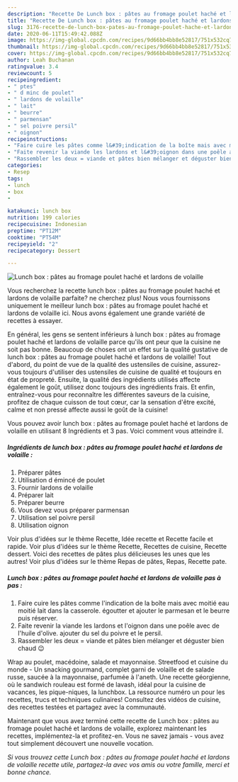 ```yaml
---
description: "Recette De Lunch box : pâtes au fromage poulet haché et lardons de volaille"
title: "Recette De Lunch box : pâtes au fromage poulet haché et lardons de volaille"
slug: 3176-recette-de-lunch-box-pates-au-fromage-poulet-hache-et-lardons-de-volaille
date: 2020-06-11T15:49:42.088Z
image: https://img-global.cpcdn.com/recipes/9d66bb4bb8e52817/751x532cq70/lunch-box-pates-au-fromage-poulet-hache-et-lardons-de-volaille-photo-principale-de-la-recette.jpg
thumbnail: https://img-global.cpcdn.com/recipes/9d66bb4bb8e52817/751x532cq70/lunch-box-pates-au-fromage-poulet-hache-et-lardons-de-volaille-photo-principale-de-la-recette.jpg
cover: https://img-global.cpcdn.com/recipes/9d66bb4bb8e52817/751x532cq70/lunch-box-pates-au-fromage-poulet-hache-et-lardons-de-volaille-photo-principale-de-la-recette.jpg
author: Leah Buchanan
ratingvalue: 3.4
reviewcount: 5
recipeingredient:
- " ptes"
- " d minc de poulet"
- " lardons de volaille"
- " lait"
- " beurre"
- " parmensan"
- " sel poivre persil"
- " oignon"
recipeinstructions:
- "Faire cuire les pâtes comme l&#39;indication de la boîte mais avec moitié eau moitié lait dans la casserole. égoutter et ajouter le parmesan et le beurre puis réserver."
- "Faite revenir la viande les lardons et l&#39;oignon dans une poêle avec de l&#39;huile d&#39;olive. ajouter du sel du poivre et le persil."
- "Rassembler les deux = viande et pâtes bien mélanger et déguster bien chaud 😉"
categories:
- Resep
tags:
- lunch
- box
- 

katakunci: lunch box  
nutrition: 199 calories
recipecuisine: Indonesian
preptime: "PT12M"
cooktime: "PT54M"
recipeyield: "2"
recipecategory: Dessert

---
```



![Lunch box : pâtes au fromage poulet haché et lardons de volaille](https://img-global.cpcdn.com/recipes/9d66bb4bb8e52817/751x532cq70/lunch-box-pates-au-fromage-poulet-hache-et-lardons-de-volaille-photo-principale-de-la-recette.jpg)

Vous recherchez la recette lunch box : pâtes au fromage poulet haché et lardons de volaille parfaite? ne cherchez plus! Nous vous fournissons uniquement le meilleur lunch box : pâtes au fromage poulet haché et lardons de volaille ici. Nous avons également une grande variété de recettes à essayer.

En général, les gens se sentent inférieurs à lunch box : pâtes au fromage poulet haché et lardons de volaille parce qu'ils ont peur que la cuisine ne soit pas bonne. Beaucoup de choses ont un effet sur la qualité gustative de lunch box : pâtes au fromage poulet haché et lardons de volaille! Tout d'abord, du point de vue de la qualité des ustensiles de cuisine, assurez-vous toujours d'utiliser des ustensiles de cuisine de qualité et toujours en état de propreté. Ensuite, la qualité des ingrédients utilisés affecte également le goût, utilisez donc toujours des ingrédients frais. Et enfin, entraînez-vous pour reconnaître les différentes saveurs de la cuisine, profitez de chaque cuisson de tout cœur, car la sensation d'être excité, calme et non pressé affecte aussi le goût de la cuisine!

<!--inarticleads1-->

Vous pouvez avoir lunch box : pâtes au fromage poulet haché et lardons de volaille en utilisant 8 Ingrédients et 3 pas. Voici comment vous atteindre il.

##### Ingrédients de lunch box : pâtes au fromage poulet haché et lardons de volaille :

1. Préparer  pâtes
1. Utilisation  d émincé de poulet
1. Fournir  lardons de volaille
1. Préparer  lait
1. Préparer  beurre
1. Vous devez vous préparer  parmensan
1. Utilisation  sel poivre persil
1. Utilisation  oignon


Voir plus d&#39;idées sur le thème Recette, Idée recette et Recette facile et rapide. Voir plus d&#39;idées sur le thème Recette, Recettes de cuisine, Recette dessert. Voici des recettes de pâtes plus délicieuses les unes que les autres! Voir plus d&#39;idées sur le thème Repas de pâtes, Repas, Recette pate. 

<!--inarticleads2-->

##### Lunch box : pâtes au fromage poulet haché et lardons de volaille pas à pas :

1. Faire cuire les pâtes comme l&#39;indication de la boîte mais avec moitié eau moitié lait dans la casserole. égoutter et ajouter le parmesan et le beurre puis réserver.
1. Faite revenir la viande les lardons et l&#39;oignon dans une poêle avec de l&#39;huile d&#39;olive. ajouter du sel du poivre et le persil.
1. Rassembler les deux = viande et pâtes bien mélanger et déguster bien chaud 😉


Wrap au poulet, macédoine, salade et mayonnaise. Streetfood et cuisine du monde - Un snacking gourmand, complet garni de volaille et de salade russe, saucée à la mayonnaise, parfumée à l&#39;aneth. Une recette géorgienne, où le sandwich rouleau est formé de lavash, idéal pour la cuisine de vacances, les pique-niques, la lunchbox. La ressource numéro un pour les recettes, trucs et techniques culinaires! Consultez des vidéos de cuisine, des recettes testées et partagez avec la communauté. 

<!--inarticleads1-->

<p>
Maintenant que vous avez terminé cette recette de Lunch box : pâtes au fromage poulet haché et lardons de volaille, explorez maintenant les recettes, implémentez-la et profitez-en. Vous ne savez jamais - vous avez tout simplement découvert une nouvelle vocation.
</p>

<p>
<i>Si vous trouvez cette Lunch box : pâtes au fromage poulet haché et lardons de volaille recette utile, partagez-la avec vos amis ou votre famille, merci et bonne chance.</i>
</p>
